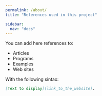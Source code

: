 ```yaml
---
permalink: /about/
title: "References used in this project"

sidebar:
  nav: "docs"
---
```


You can add here references to:

- Articles
- Programs
- Examples
- Web sites

With the following sintax:

```markdown
[Text to display](link_to_the_website).
```